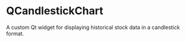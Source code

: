 # QCandlestickChart
A custom Qt widget for displaying historical stock data in a candlestick format.

